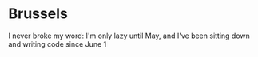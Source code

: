 # Brussels
I never broke my word: I'm only lazy until May, and I've been sitting down and writing code since June 1
